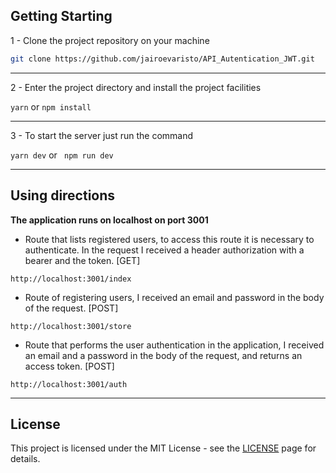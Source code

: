 ## Getting Starting

1 - Clone the project repository on your machine<br>
```bash
git clone https://github.com/jairoevaristo/API_Autentication_JWT.git
```
<hr>

2 - Enter the project directory and install the project facilities<br>

``
yarn
`` or ``
npm install
``
<hr>

3 - To start the server just run the command<br>

``
yarn dev
``
or
`` 
npm run dev
``
<hr>

## Using directions

**The application runs on localhost on port 3001**

- Route that lists registered users, to access this route it is necessary to authenticate. In the request I received a header authorization with a bearer and the token. [GET]

```
http://localhost:3001/index
```

- Route of registering users, I received an email and password in the body of the request. [POST]

```
http://localhost:3001/store
```

- Route that performs the user authentication in the application, I received an email and a password in the body of the request, and returns an access token. [POST]

```
http://localhost:3001/auth
```

<hr>

## License

This project is licensed under the MIT License - see the [LICENSE](https://opensource.org/licenses/MIT) page for details.
